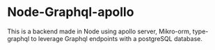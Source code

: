 # Node-Graphql-apollo

This is a backend made in Node using apollo server, Mikro-orm, type-graphql to leverage Graphql endpoints with a postgreSQL database.
